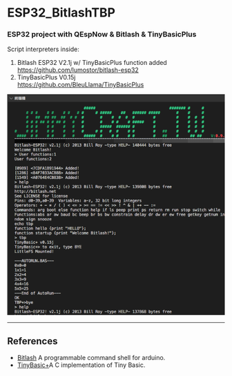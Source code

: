 # ESP32_BitlashTBP
### ESP32 project with QEspNow &amp; Bitlash &amp; TinyBasicPlus


Script interpreters inside: <br>
1) Bitlash ESP32 V2.1j w/ TinyBasicPlus function added<br>
   https://github.com/lumostor/bitlash-esp32<br>
2) TinyBasicPlus V0.15j <br>
   https://github.com/BleuLlama/TinyBasicPlus<br>
 
   
<img src="BitlashTBP.png">  <br>

---
## References
  - [Bitlash](http://bitlash.net/) A programmable command shell for arduino. <br>
  - [TinyBasic+](https://github.com/BleuLlama/TinyBasicPlus)A C implementation of Tiny Basic. <br>
